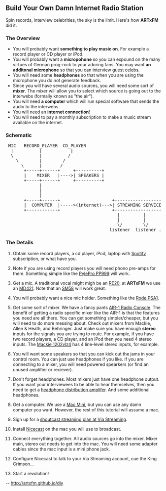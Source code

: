

## Build Your Own Damn Internet Radio Station

Spin records, interview celebrities, the sky is the limit.  Here's how
**ARTxFM** did it.

### The Overview

* You will probably want **something to play music on**. For example a
  record player or CD player or iPod.
* You will probably want a **micropohone** so you can expound on the many
  virtues of German prog-rock to your adoring fans.  You may want **an
  additonal microphone** so that you can interview guest celebs.
* You will need some **headphones** so that when you are using the
  microphone you do not generate feedback.
* Since you will have several audio sources, you will need some sort of
  **mixer**. The mixer will allow you to select which source is going out to
  the interwebs (formally known as "the air").
* You will need **a computer** which will run special software that sends
  the audio to the interwebs.
* You will need an **internet connection**!
* You will need to pay a monthly subscription to make a music stream
  available on the internet.

### Schematic

<pre>
 MIC   RECORD_PLAYER  CD_PLAYER
  |          |           |
  \          |          /
    \        |        /
      \      |       /
       +-----+------+     +----------+
       |    MIXER   |---->| SPEAKERS |
       +-----+------+     +----------+
             |
             |
             |
       +-----+------+                    +-------------------+
       |  COMPUTER  |----->(internet)--->| STREAMING SERVICE |
       +------------+                    +-------------------+
                                           |         |      
                                           |         |       
                                           \/        \/    
                                        listener  listener ...
</pre>


### The Details

1.  Obtain some record players, a cd player, iPod, laptop with
[Spotify](http://spotify.com) subscription, or what have you.

2. Note if you are using record players you will need phono pre-amps for
them.  Something simple like the
[PylePro PP999](http://www.amazon.com/Pyle-PP999-Phono-Turntable-Pre-Amp/dp/B00025742A#)
will work.

3. Get a mic. A traditional vocal might migh be an
[RE20](http://www.sweetwater.com/store/detail/RE20/), at **ARTxFM** we
use an [MD421](http://www.sweetwater.com/store/detail/MD421). Note that
an [SM58](http://www.sweetwater.com/store/detail/SM58) will work great.

4. You will probably want a nice mic holder. Something like the
[Rode PSA1](http://www.sweetwater.com/store/detail/PSA1Rode).

2.  Get some sort of mixer. We have a fancy pants
[AIR-1 Radio Console](http://www.audioartsengineering.com/index.php/air-1-radio-console-overview). The
benefit of getting a radio specific mixer like the AIR-1 is that the
features you need are all there.  You can get something simpler/cheaper,
but you will need to do more messing about.  Check out mixers from
Mackie, Allen & Heath, and Behringer.  Just make sure you have enough
**stereo** inputs for the signals you are trying to route. For example,
if you have two record players, a CD player, and an iPod then you need 4
stereo inputs.  The
[Mackie 1202vlz4](http://www.sweetwater.com/store/detail/1202VLZ4) has 4
line-level stereo inputs, for example.

3. You will want some speakers so that you can kick out the jams in your
control room. You can just use headphones if you like. If you are
connecting to a mixer, you will need powered spearkers (or find an
unused amplifier or reciever).

4. Don't forget headphones.  Most mixers just have one headphone
output. If you want your interviewees to be able to hear themselves,
then you need to get a [headphone distribution amplifer](http://www.bhphotovideo.com/c/product/373745-REG/Behringer_HA400_HA_400_Headphone.html/prm/alsVwDtl). And some additional headphones.

2.  Get a computer. We use a [Mac Mini](http://www.apple.com/mac-mini/),
but you can use any damn computer you want.  However, the rest of this
tutorial will assume a mac.

3.  Sign up for a [shoutcast streaming plan at Via Streaming](http://www.viastreaming.com/shoutcast).

4. Install [Nicecast](https://www.rogueamoeba.com/nicecast/) on the mac
you will use to broadcast.

5. Connect everything together. All audio sources go into the
mixer. Mixer main, stereo out needs to get into the mac. You will need
some adapter cables since the mac input is a mini phone jack.

6. Configure Nicecast to talk to your Via Streaming account, cue the
King Crimson...

7. Start a revolution!


--
http://artxfm.github.io/diy
